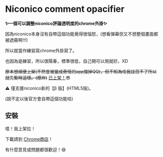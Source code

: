 Niconico comment opacifier
===

**:sparkles:一個可以調整niconico評論透明度的chrome外掛:sparkles:**

因為niconico本身沒有自帶這個功能覺得很惱怒，(想看彈幕但又不想整個畫面都被遮蔽啊!!!)

所以就當作練習寫chrome外掛寫了。

也因為是練習，所以很陽春，標準很低，自己開可以用就好。XD

~~原本想順便上架(不然會被當成奇怪的app擋掉QQ)，但不知為啥我註冊不了所以就先暫時這樣。(爆炸)~~
[已上架！](https://chrome.google.com/webstore/detail/niconico-comment-opacity/lhmlelhjodacloolefifbnolbjnolhnl):sunglasses:

:warning: 僅支援niconico新的【β 版】(HTML5版)。

(說不定以後官方會自帶這個功能哈)

## 安裝
噫！我上架拉！

下載請到 [Chrome商店](https://chrome.google.com/webstore/detail/niconico-comment-opacity/lhmlelhjodacloolefifbnolbjnolhnl)！

有什麼意見或問題都很歡迎！:smile:
